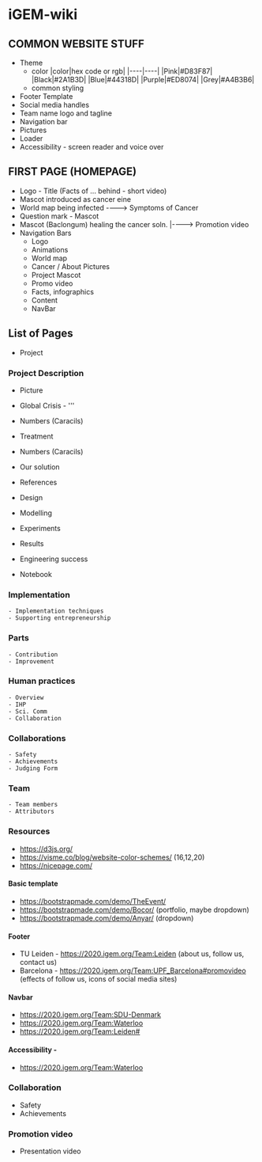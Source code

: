 # iGEM-wiki


## COMMON WEBSITE STUFF
- Theme 
	- color
|color|hex code or rgb|
|----|----|
|Pink|#D83F87|
|Black|#2A1B3D|
|Blue|#44318D|
|Purple|#ED8074|
|Grey|#A4B3B6|
	- common styling
- Footer Template
- Social media handles
- Team name logo and tagline
- Navigation bar 
- Pictures 
- Loader
- Accessibility - screen reader and voice over 

## FIRST PAGE (HOMEPAGE)
- Logo - Title (Facts of ... behind - short video)
- Mascot introduced as cancer eine
- World map being infected
	----> Symptoms of Cancer
- Question mark - Mascot
- Mascot (Baclongum) healing the cancer soln.
	|----> Promotion video
- Navigation Bars 
	- Logo
	- Animations
	- World map
	- Cancer / About Pictures
	- Project Mascot
	- Promo video
	- Facts, infographics
	- Content
	- NavBar

## List of Pages
- Project 
### Project Description
- Picture
- Global Crisis - '''
-  Numbers (Caracils)
- Treatment
- Numbers (Caracils)
- Our solution
- References

- Design
- Modelling
- Experiments
- Results
- Engineering success
- Notebook 
### Implementation 
	- Implementation techniques 
	- Supporting entrepreneurship
### Parts 
	- Contribution
	- Improvement 
### Human practices 
	- Overview 
	- IHP 
	- Sci. Comm
	- Collaboration
### Collaborations
	- Safety
	- Achievements 
	- Judging Form
### Team 
	- Team members
	- Attributors

### Resources
* https://d3js.org/
* https://visme.co/blog/website-color-schemes/ (16,12,20)
* https://nicepage.com/

#### Basic template 
* https://bootstrapmade.com/demo/TheEvent/
* https://bootstrapmade.com/demo/Bocor/ (portfolio, maybe dropdown)
* https://bootstrapmade.com/demo/Anyar/ (dropdown)

#### Footer 
* TU Leiden - https://2020.igem.org/Team:Leiden (about us, follow us, contact us)
* Barcelona - https://2020.igem.org/Team:UPF_Barcelona#promovideo (effects of follow us, icons of social media sites)

#### Navbar 
* https://2020.igem.org/Team:SDU-Denmark
* https://2020.igem.org/Team:Waterloo
* https://2020.igem.org/Team:Leiden#

#### Accessibility - 
* https://2020.igem.org/Team:Waterloo

### Collaboration

* Safety
* Achievements

### Promotion video 
* Presentation video 
